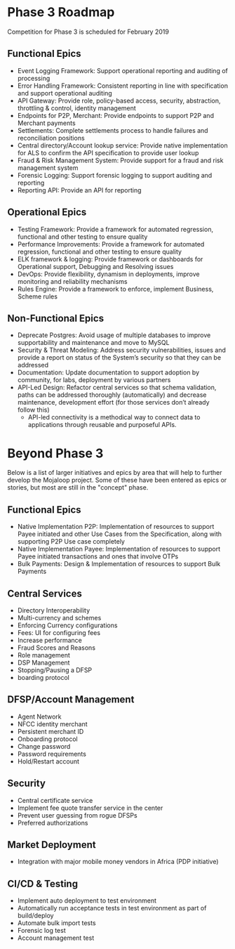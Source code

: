 # Phase 3 Roadmap
Competition for Phase 3 is scheduled for February 2019

## Functional Epics
* Event Logging Framework: Support operational reporting and auditing of processing
* Error Handling Framework: Consistent reporting in line with specification and support operational auditing
* API Gateway: Provide role, policy-based access, security, abstraction, throttling & control, identity management
* Endpoints for P2P, Merchant: Provide endpoints to support P2P and Merchant payments
* Settlements: Complete settlements process to handle failures and reconciliation positions
* Central directory/Account lookup service: Provide native implementation for ALS to confirm the API specification to provide user lookup
* Fraud & Risk Management System: Provide support for a fraud and risk management system
* Forensic Logging: Support forensic logging to support auditing and reporting
* Reporting API: Provide an API for reporting
	
## Operational Epics
* Testing Framework: Provide a framework for automated regression, functional and other testing to ensure quality 
* Performance Improvements: Provide a framework for automated regression, functional and other testing to ensure quality 
* ELK framework & logging: Provide framework or dashboards for Operational support, Debugging and Resolving issues 
* DevOps: Provide flexibility, dynamism in deployments, improve monitoring and reliability mechanisms
* Rules Engine: Provide a framework to enforce, implement Business, Scheme rules

## Non-Functional Epics
* Deprecate Postgres: Avoid usage of multiple databases to improve supportability and maintenance and move to MySQL
* Security & Threat Modeling: Address security vulnerabilities, issues and provide a report on status of the System’s security so that they can be addressed
* Documentation: Update documentation to support adoption by community, for labs, deployment by various partners
* API-Led Design: Refactor central services so that schema validation, paths can be addressed thoroughly (automatically) and decrease maintenance, development effort (for those services don’t already follow this)
	* API-led connectivity is a methodical way to connect data to applications through reusable and purposeful APIs.

# Beyond Phase 3
Below is a list of larger initiatives and epics by area that will help to further develop the Mojaloop project. Some of these have been entered as epics or stories, but most are still in the "concept" phase.

## Functional Epics
* Native Implementation P2P: Implementation of resources to support Payee initiated and other Use Cases from the Specification, along with supporting P2P Use case completely
* Native Implementation Payee: Implementation of resources to support Payee initiated transactions and ones that involve OTPs
* Bulk Payments: Design & Implementation of resources to support Bulk Payments

## Central Services
* Directory Interoperability
* Multi-currency and schemes
* Enforcing Currency configurations
* Fees: UI for configuring fees
* Increase performance 
* Fraud Scores and Reasons
* Role management
* DSP Management
* Stopping/Pausing a DFSP
* boarding protocol
			
## DFSP/Account Management
* Agent Network
* NFCC identity merchant
* Persistent merchant ID
* Onboarding protocol
* Change password
* Password requirements
* Hold/Restart account

## Security
* Central certificate service
* Implement fee quote transfer service in the center
* Prevent user guessing from rogue DFSPs
* Preferred authorizations
	
## Market Deployment
* Integration with major mobile money vendors in Africa (PDP initiative)
	
## CI/CD & Testing
* Implement auto deployment to test environment
* Automatically run acceptance tests in test environment as part of build/deploy
* Automate bulk import tests
* Forensic log test
* Account management test
